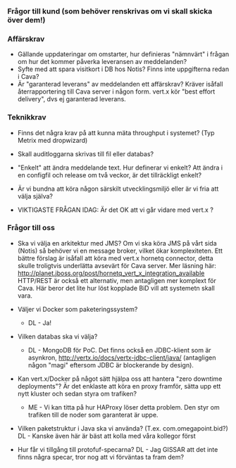 ### Frågor till kund (som behöver renskrivas om vi skall skicka över dem!) 

### Affärskrav
* Gällande uppdateringar om omstarter, hur definieras "nämnvärt" i frågan om hur det kommer påverka leveransen av meddelanden?
* Syfte med att spara visitkort i DB hos Notis? Finns inte uppgifterna redan i Cava?
* Är "garanterad leverans" av meddelanden ett affärskrav? Kräver isåfall återrapportering till Cava server i någon form. vert.x   kör "best effort delivery", dvs ej garanterad leverans. 

### Teknikkrav
* Finns det några krav på att kunna mäta throughput i systemet? (Typ Metrix med dropwizard)
* Skall auditloggarna skrivas till fil eller databas?
* "Enkelt" att ändra meddelande text. Hur definerar vi enkelt? Att ändra i en configfil och release om två veckor, är det tillräckligt enkelt? 
* Är vi bundna att köra någon särskilt utvecklingsmiljö eller är vi fria att välja själva?

* VIKTIGASTE FRÅGAN IDAG: Är det OK att vi går vidare med vert.x  ?


### Frågor till oss
* Ska vi välja en arkitektur med JMS?
    Om vi ska köra JMS på vårt sida (Notis) så behöver vi en message broker, vilket ökar komplexiteten.
    Ett bättre förslag är isåfall att köra med vert.x hornetq connector, detta skulle troligtvis underlätta avsevärt för Cava server. Mer läsning här: http://planet.jboss.org/post/hornetq_vert_x_integration_available
    HTTP/REST är också ett alternativ, men antagligen mer komplext för Cava. Här beror det lite hur löst kopplade BiD vill att systemetn skall vara.

* Väljer vi Docker som paketeringssystem?
  * DL - Ja!
* Vilken databas ska vi välja?
  * DL - MongoDB för PoC. Det finns också en JDBC-klient som är asynkron, 
       http://vertx.io/docs/vertx-jdbc-client/java/ (antagligen någon "magi" eftersom JDBC är blockerande by design).
* Kan vert.x/Docker på något sätt hjälpa oss att hantera "zero downtime deployments"? Är det enklaste att köra en proxy framför,  sätta upp ett nytt kluster och sedan styra om trafiken?
  * ME - Vi kan titta på hur HAProxy löser detta problem. Den styr om trafiken till de noder som garanterat är uppe. 

* Vilken paketstruktur i Java ska vi använda? (T.ex. com.omegapoint.bid?)
DL - Kanske även här är bäst att kolla med våra kollegor först
* Hur får vi tillgång till protofuf-specarna?
DL - Jag GISSAR att det inte finns några specar, tror nog att vi förväntas ta fram dem?
